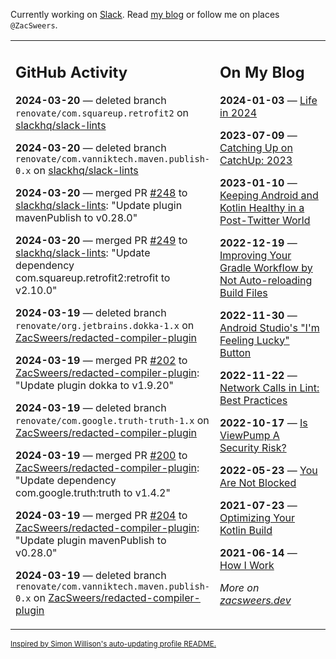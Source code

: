 Currently working on [Slack](https://slack.com/). Read [my blog](https://zacsweers.dev/) or follow me on places `@ZacSweers`.

<table><tr><td valign="top" width="60%">

## GitHub Activity
<!-- githubActivity starts -->
**2024-03-20** — deleted branch `renovate/com.squareup.retrofit2` on [slackhq/slack-lints](https://github.com/slackhq/slack-lints)

**2024-03-20** — deleted branch `renovate/com.vanniktech.maven.publish-0.x` on [slackhq/slack-lints](https://github.com/slackhq/slack-lints)

**2024-03-20** — merged PR [#248](https://github.com/slackhq/slack-lints/pull/248) to [slackhq/slack-lints](https://github.com/slackhq/slack-lints): "Update plugin mavenPublish to v0.28.0"

**2024-03-20** — merged PR [#249](https://github.com/slackhq/slack-lints/pull/249) to [slackhq/slack-lints](https://github.com/slackhq/slack-lints): "Update dependency com.squareup.retrofit2:retrofit to v2.10.0"

**2024-03-19** — deleted branch `renovate/org.jetbrains.dokka-1.x` on [ZacSweers/redacted-compiler-plugin](https://github.com/ZacSweers/redacted-compiler-plugin)

**2024-03-19** — merged PR [#202](https://github.com/ZacSweers/redacted-compiler-plugin/pull/202) to [ZacSweers/redacted-compiler-plugin](https://github.com/ZacSweers/redacted-compiler-plugin): "Update plugin dokka to v1.9.20"

**2024-03-19** — deleted branch `renovate/com.google.truth-truth-1.x` on [ZacSweers/redacted-compiler-plugin](https://github.com/ZacSweers/redacted-compiler-plugin)

**2024-03-19** — merged PR [#200](https://github.com/ZacSweers/redacted-compiler-plugin/pull/200) to [ZacSweers/redacted-compiler-plugin](https://github.com/ZacSweers/redacted-compiler-plugin): "Update dependency com.google.truth:truth to v1.4.2"

**2024-03-19** — merged PR [#204](https://github.com/ZacSweers/redacted-compiler-plugin/pull/204) to [ZacSweers/redacted-compiler-plugin](https://github.com/ZacSweers/redacted-compiler-plugin): "Update plugin mavenPublish to v0.28.0"

**2024-03-19** — deleted branch `renovate/com.vanniktech.maven.publish-0.x` on [ZacSweers/redacted-compiler-plugin](https://github.com/ZacSweers/redacted-compiler-plugin)
<!-- githubActivity ends -->
</td><td valign="top" width="40%">

## On My Blog
<!-- blog starts -->
**2024-01-03** — [Life in 2024](https://www.zacsweers.dev/life-in-2024/)

**2023-07-09** — [Catching Up on CatchUp: 2023](https://www.zacsweers.dev/catching-up-on-catchup-2023/)

**2023-01-10** — [Keeping Android and Kotlin Healthy in a Post-Twitter World](https://www.zacsweers.dev/keeping-android-healthy/)

**2022-12-19** — [Improving Your Gradle Workflow by Not Auto-reloading Build Files](https://www.zacsweers.dev/improving-your-workflow-by-not-auto-reloading-build-files/)

**2022-11-30** — [Android Studio's "I'm Feeling Lucky" Button](https://www.zacsweers.dev/android-studios-im-feeling-lucky-button/)

**2022-11-22** — [Network Calls in Lint: Best Practices](https://www.zacsweers.dev/network-calls-in-lint-best-practices/)

**2022-10-17** — [Is ViewPump A Security Risk?](https://www.zacsweers.dev/is-viewpump-a-security-risk/)

**2022-05-23** — [You Are Not Blocked](https://www.zacsweers.dev/you-are-not-blocked/)

**2021-07-23** — [Optimizing Your Kotlin Build](https://www.zacsweers.dev/optimizing-your-kotlin-build/)

**2021-06-14** — [How I Work](https://www.zacsweers.dev/how-i-work/)
<!-- blog ends -->
_More on [zacsweers.dev](https://zacsweers.dev/)_
</td></tr></table>

<sub><a href="https://simonwillison.net/2020/Jul/10/self-updating-profile-readme/">Inspired by Simon Willison's auto-updating profile README.</a></sub>